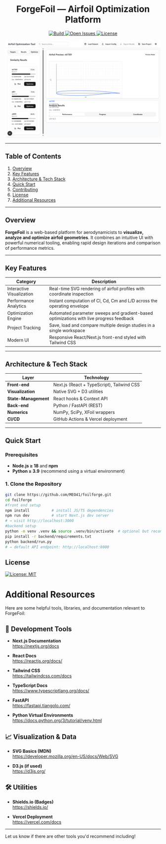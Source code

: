 <!-- ===========================  ForgeFoil README  =========================== -->

<h1 align="center">ForgeFoil &mdash; Airfoil Optimization Platform</h1>

<p align="center">
  <a href="https://github.com/MEO41/foilforge/actions/workflows/ci.yml">
    <img alt="Build" src="https://img.shields.io/github/actions/workflow/status/MEO41/foilforge/ci.yml?label=build">
  </a>
  <a href="https://github.com/MEO41/foilforge/issues">
    <img alt="Open Issues" src="https://img.shields.io/github/issues/MEO41/foilforge">
  </a>
  <a href="./LICENSE.md">
    <img alt="License" src="https://img.shields.io/badge/License-MIT-yellow.svg">
  </a>
</p>
<p align="center">
  <img src="https://github.com/MEO41/foilforge/raw/main/image.png" alt="ForgeFoil Screenshot" width="640">
</p>


---

## Table&nbsp;of&nbsp;Contents
1. [Overview](#overview)  
2. [Key Features](#key-features)  
3. [Architecture & Tech Stack](#architecture--tech-stack)  
4. [Quick Start](#quick-start)  
5. [Contributing](#contributing)  
6. [License](#license)  
7. [Additional Resources](#additional-resources)  

---

## Overview
**ForgeFoil** is a web-based platform for aerodynamicists to **visualize, analyze and optimize airfoil geometries**. It combines an intuitive UI with powerful numerical tooling, enabling rapid design iterations and comparison of performance metrics.

---

## Key Features
| Category | Description |
|----------|-------------|
| Interactive Visualization | Real-time SVG rendering of airfoil profiles with coordinate inspection |
| Performance Analytics | Instant computation of Cl, Cd, Cm and L/D across the operating envelope |
| Optimization Engine | Automated parameter sweeps and gradient-based optimizations with live progress feedback |
| Project Tracking | Save, load and compare multiple design studies in a single workspace |
| Modern UI | Responsive React/Next.js front-end styled with Tailwind CSS |

---
## Architecture & Tech Stack
| Layer | Technology |
|-------|------------|
| **Front-end** | Next.js (React + TypeScript), Tailwind CSS |
| **Visualization** | Native SVG + D3 utilities |
| **State-Management** | React hooks & Context API |
| **Back-end** | Python / FastAPI (REST) |
| **Numerics** | NumPy, SciPy, XFoil wrappers |
| **CI/CD** | GitHub Actions & Vercel deployment |

---

## Quick Start

### Prerequisites
* **Node.js ≥ 18** and **npm**  
* **Python ≥ 3.9** (recommend using a virtual environment)

### 1. Clone the Repository
```bash
git clone https://github.com/MEO41/foilforge.git
cd foilforge
#front end setup
npm install          # install JS/TS dependencies
npm run dev          # start Next.js dev server
# → visit http://localhost:3000
#backend setup
python -m venv .venv && source .venv/bin/activate  # optional but recommended
pip install -r backend/requirements.txt
python backend/run.py
# → default API endpoint: http://localhost:8000

```
## License
[![License: MIT](https://img.shields.io/badge/License-MIT-yellow.svg)](./LICENSE)
# Additional Resources

Here are some helpful tools, libraries, and documentation relevant to ForgeFoil:

## 🔧 Development Tools
- **Next.js Documentation**  
  https://nextjs.org/docs

- **React Docs**  
  https://reactjs.org/docs/

- **Tailwind CSS**  
  https://tailwindcss.com/docs

- **TypeScript Docs**  
  https://www.typescriptlang.org/docs/

- **FastAPI**  
  https://fastapi.tiangolo.com/

- **Python Virtual Environments**  
  https://docs.python.org/3/tutorial/venv.html

## 📈 Visualization & Data
- **SVG Basics (MDN)**  
  https://developer.mozilla.org/en-US/docs/Web/SVG

- **D3.js (if used)**  
  https://d3js.org/

## 🛠 Utilities
- **Shields.io (Badges)**  
  https://shields.io/

- **Vercel Deployment**  
  https://vercel.com/docs

---

Let us know if there are other tools you'd recommend including!
